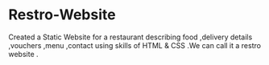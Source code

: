 # Restro-Website
Created a Static Website for a restaurant describing food ,delivery details ,vouchers ,menu ,contact using skills of HTML &amp; CSS .We can call it a restro website .
